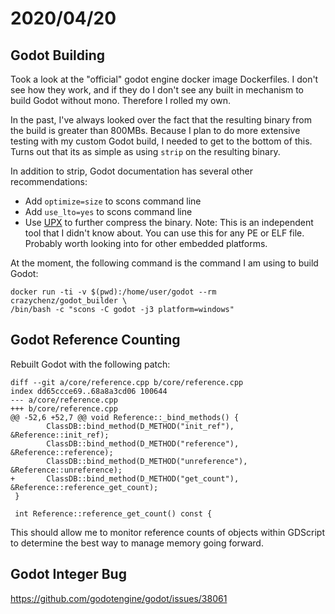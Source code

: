 # 2020/04/20

## Godot Building

Took a look at the "official" godot engine docker image Dockerfiles. I don't see how they work, and if they do I don't see any built in mechanism to build Godot without mono. Therefore I rolled my own.

In the past, I've always looked over the fact that the resulting binary from the build is greater than 800MBs. Because I plan to do more extensive testing with my custom Godot build, I needed to get to the bottom of this. Turns out that its as simple as using `strip` on the resulting binary.

In addition to strip, Godot documentation has several other recommendations:

* Add `optimize=size` to scons command line
* Add `use_lto=yes` to scons command line
* Use [UPX](https://upx.github.io/) to further compress the binary. Note: This is an independent tool that I didn't know about. You can use this for any PE or ELF file. Probably worth looking into for other embedded platforms.

At the moment, the following command is the command I am using to build Godot:

```
docker run -ti -v $(pwd):/home/user/godot --rm crazychenz/godot_builder \
/bin/bash -c "scons -C godot -j3 platform=windows"
```

## Godot Reference Counting

Rebuilt Godot with the following patch:

```
diff --git a/core/reference.cpp b/core/reference.cpp
index dd65ccce69..68a8a3cd06 100644
--- a/core/reference.cpp
+++ b/core/reference.cpp
@@ -52,6 +52,7 @@ void Reference::_bind_methods() {
        ClassDB::bind_method(D_METHOD("init_ref"), &Reference::init_ref);
        ClassDB::bind_method(D_METHOD("reference"), &Reference::reference);
        ClassDB::bind_method(D_METHOD("unreference"), &Reference::unreference);
+       ClassDB::bind_method(D_METHOD("get_count"), &Reference::reference_get_count);
 }
 
 int Reference::reference_get_count() const {
```

This should allow me to monitor reference counts of objects within GDScript to determine the best way to manage memory going forward.

## Godot Integer Bug

https://github.com/godotengine/godot/issues/38061